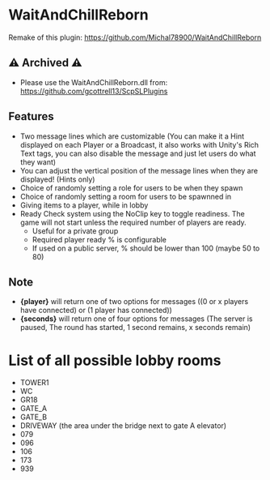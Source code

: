 # WaitAndChillReborn

Remake of this plugin: https://github.com/Michal78900/WaitAndChillReborn

## ⚠ Archived ⚠
- Please use the WaitAndChillReborn.dll from: https://github.com/gcottrell13/ScpSLPlugins

## Features
- Two message lines which are customizable (You can make it a Hint displayed on each Player or a Broadcast, it also works with Unity's Rich Text tags, you can also disable the message and just let users do what they want)
- You can adjust the vertical position of the message lines when they are displayed! (Hints only)
- Choice of randomly setting a role for users to be when they spawn
- Choice of randomly setting a room for users to be spawnned in
- Giving items to a player, while in lobby
- Ready Check system using the NoClip key to toggle readiness. The game will not start unless the required number of players are ready.
	- Useful for a private group
	- Required player ready % is configurable
	- If used on a public server, % should be lower than 100 (maybe 50 to 80)
 
 ## Note
- **{player}** will return one of two options for messages ((0 or x players have connected) or (1 player has connected))
- **{seconds}** will return one of four options for messages (The server is paused, The round has started, 1 second remains, x seconds remain)
 
# List of all possible lobby rooms
- TOWER1
- WC
- GR18
- GATE_A
- GATE_B
- DRIVEWAY  (the area under the bridge next to gate A elevator)
- 079
- 096
- 106
- 173
- 939
